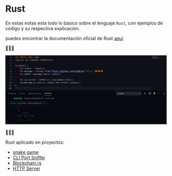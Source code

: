 # Rust

En estas notas esta todo lo básico sobre el lenguaje `Rust`, con ejemplos de código y su respectiva explicación.

puedes encontrar la documentación oficial de Rust [aquí](https://www.rust-lang.org/learn/get-started)

🦀🦀🦀

![Hello Rust!!!](img/Code_DxFpQk1RpQ.png)

🦀🦀🦀

Rust aplicado en proyectos:

- [snake game](https://github.com/Dieg0Code/SnakeGame)
- [CLI Port Sniffer](https://github.com/Dieg0Code/Port_Sniffer_CLI)
- [Blockchain.rs](https://github.com/Dieg0Code/Blockchain.rs)
- [HTTP Server](https://github.com/Dieg0Code/HTTPServer.rs)
